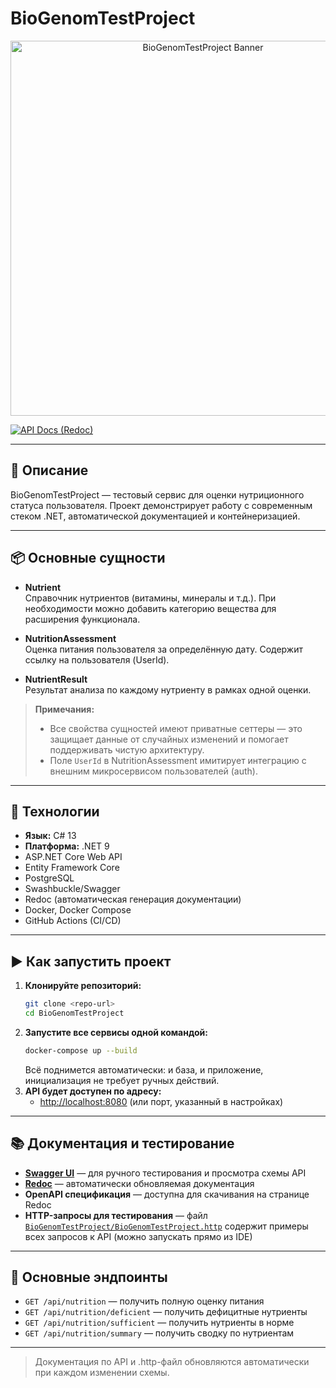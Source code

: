# BioGenomTestProject

<p align="center">
  <img src="https://raw.githubusercontent.com/a-sharifov/BioGenomTestProject/main/.github/banner.png" alt="BioGenomTestProject Banner" width="600"/>
</p>

[![API Docs (Redoc)](https://img.shields.io/badge/Redoc-API%20Docs-blue?logo=readthedocs&style=flat-square)](https://a-sharifov.github.io/BioGenomTestProject/)

---

## 🧬 Описание
BioGenomTestProject — тестовый сервис для оценки нутриционного статуса пользователя. Проект демонстрирует работу с современным стеком .NET, автоматической документацией и контейнеризацией.

---

## 📦 Основные сущности

- **Nutrient**  
  Справочник нутриентов (витамины, минералы и т.д.). При необходимости можно добавить категорию вещества для расширения функционала.

- **NutritionAssessment**  
  Оценка питания пользователя за определённую дату. Содержит ссылку на пользователя (UserId).

- **NutrientResult**  
  Результат анализа по каждому нутриенту в рамках одной оценки.

> **Примечания:**
> - Все свойства сущностей имеют приватные сеттеры — это защищает данные от случайных изменений и помогает поддерживать чистую архитектуру.
> - Поле `UserId` в NutritionAssessment имитирует интеграцию с внешним микросервисом пользователей (auth).

---

## 🚀 Технологии

- **Язык:** C# 13
- **Платформа:** .NET 9
- ASP.NET Core Web API
- Entity Framework Core
- PostgreSQL
- Swashbuckle/Swagger
- Redoc (автоматическая генерация документации)
- Docker, Docker Compose
- GitHub Actions (CI/CD)

---

## ▶️ Как запустить проект

1. **Клонируйте репозиторий:**
   ```sh
   git clone <repo-url>
   cd BioGenomTestProject
   ```
2. **Запустите все сервисы одной командой:**
   ```sh
   docker-compose up --build
   ```
   Всё поднимется автоматически: и база, и приложение, инициализация не требует ручных действий.
3. **API будет доступен по адресу:**
   - [http://localhost:8080](http://localhost:8080) (или порт, указанный в настройках)

---

## 📚 Документация и тестирование

- [**Swagger UI**](http://localhost:8080/swagger/index.html) — для ручного тестирования и просмотра схемы API
- [**Redoc**](https://a-sharifov.github.io/BioGenomTestProject/) — автоматически обновляемая документация
- **OpenAPI спецификация** — доступна для скачивания на странице Redoc
- **HTTP-запросы для тестирования** — файл [`BioGenomTestProject/BioGenomTestProject.http`](BioGenomTestProject/BioGenomTestProject.http) содержит примеры всех запросов к API (можно запускать прямо из IDE)

---

## 🔗 Основные эндпоинты

- `GET /api/nutrition` — получить полную оценку питания
- `GET /api/nutrition/deficient` — получить дефицитные нутриенты
- `GET /api/nutrition/sufficient` — получить нутриенты в норме
- `GET /api/nutrition/summary` — получить сводку по нутриентам

---

> Документация по API и .http-файл обновляются автоматически при каждом изменении схемы.
